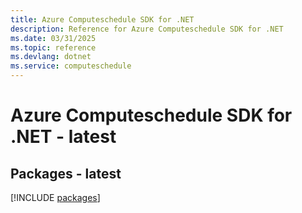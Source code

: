 ```yaml
---
title: Azure Computeschedule SDK for .NET
description: Reference for Azure Computeschedule SDK for .NET
ms.date: 03/31/2025
ms.topic: reference
ms.devlang: dotnet
ms.service: computeschedule
---
```

# Azure Computeschedule SDK for .NET - latest
## Packages - latest
[!INCLUDE [packages](computeschedule-index.md)]